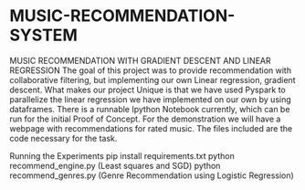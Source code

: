 # MUSIC-RECOMMENDATION-SYSTEM

MUSIC RECOMMENDATION WITH GRADIENT DESCENT AND LINEAR REGRESSION
The goal of this project was to provide recommendation with collaborative filtering, but implementing our own Linear regression, gradient descent.
What makes our project Unique is that we have used Pyspark to parallelize the linear regression we have implemented on our own by using dataframes.
There is a runnable Ipython Notebook currently, which can be run for the initial Proof of Concept.
For the demonstration we will have a webpage with recommendations for rated music.
The files included are the code necessary for the task.

Running the Experiments
pip install requirements.txt
python recommend_engine.py (Least squares and SGD)
python recommend_genres.py (Genre Recommendation using Logistic Regression)
